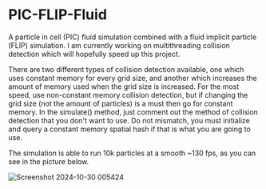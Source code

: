 # PIC-FLIP-Fluid
A particle in cell (PIC) fluid simulation combined with a fluid implicit particle (FLIP) simulation. 
I am currently working on multithreading collision detection which will hopefully speed up this project.

There are two different types of collision detection available, one which uses constant memory for every grid size, and another which increases the amount of memory used when the grid size is increased. For the most speed, use non-constant memory collision detection, but if changing the grid size (not the amount of particles) is a must then go for constant memory.
In the simulate() method, just comment out the method of collision detection that you don't want to use. Do not mismatch, you must initialize and query a constant memory spatial hash if that is what you are going to use. 

The simulation is able to run 10k particles at a smooth ~130 fps, as you can see in the picture below.

![Screenshot 2024-10-30 005424](https://github.com/user-attachments/assets/ad2594dc-904d-4783-b315-c1b24699ef70)
